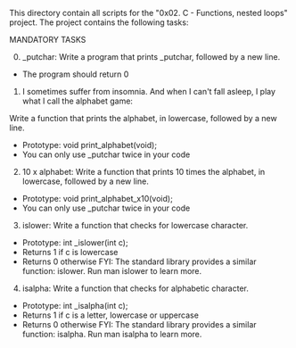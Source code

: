 This directory contain all scripts for the "0x02. C - Functions, nested loops" project. The project contains the following tasks:

MANDATORY TASKS

0. _putchar: Write a program that prints _putchar, followed by a new line.

- The program should return 0

1. I sometimes suffer from insomnia. And when I can't fall asleep, I play what I call the alphabet game:

Write a function that prints the alphabet, in lowercase, followed by a new line.

- Prototype: void print_alphabet(void);
- You can only use _putchar twice in your code

2. 10 x alphabet: Write a function that prints 10 times the alphabet, in lowercase, followed by a new line.
- Prototype: void print_alphabet_x10(void);
- You can only use _putchar twice in your code

3. islower: Write a function that checks for lowercase character.
- Prototype: int _islower(int c);
- Returns 1 if c is lowercase
- Returns 0 otherwise
FYI: The standard library provides a similar function: islower. Run man islower to learn more.

4. isalpha: Write a function that checks for alphabetic character.
- Prototype: int _isalpha(int c);
- Returns 1 if c is a letter, lowercase or uppercase
- Returns 0 otherwise
FYI: The standard library provides a similar function: isalpha. Run man isalpha to learn more.
